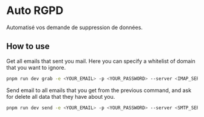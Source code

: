 # Auto RGPD

Automatisé vos demande de suppression de données.

## How to use

Get all emails that sent you mail.
Here you can specify a whitelist of domain that you want to ignore.

```bash
pnpm run dev grab -e <YOUR_EMAIL> -p <YOUR_PASSWORD> --server <IMAP_SERVER> -f result.json -w whitelist.txt
```

Send email to all emails that you get from the previous command, and ask for delete all data that they have about you.

```bash
pnpm run dev send -e <YOUR_EMAIL> -p <YOUR_PASSWORD> --server <SMTP_SERVER> -t ./effacement_de_donnees.pug -f ./test.json --firstname leo --lastname heritier
```
